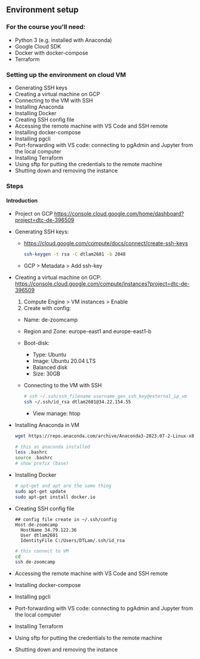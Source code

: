 ## Environment setup

### For the course you'll need:
* Python 3 (e.g. installed with Anaconda)
* Google Cloud SDK
* Docker with docker-compose
* Terraform


### Setting up the environment on cloud VM
* Generating SSH keys
* Creating a virtual machine on GCP
* Connecting to the VM with SSH
* Installing Anaconda
* Installing Docker
* Creating SSH config file
* Accessing the remote machine with VS Code and SSH remote
* Installing docker-compose
* Installing pgcli
* Port-forwarding with VS code: connecting to pgAdmin and Jupyter from the local computer
* Installing Terraform
* Using sftp for putting the credentials to the remote machine
* Shutting down and removing the instance


### Steps
#### Introduction
* Project on GCP
  https://console.cloud.google.com/home/dashboard?project=dtc-de-396509

* Generating SSH keys:
  * https://cloud.google.com/compute/docs/connect/create-ssh-keys
    ```bash
    ssh-keygen -t rsa -C dtlam2601 -b 2048
    ```
  * GCP > Metadata > Add ssh-key

* Creating a virtual machine on GCP: https://console.cloud.google.com/compute/instances?project=dtc-de-396509
  1. Compute Engine > VM instances > Enable
  2. Create with config:
    * Name: de-zoomcamp
    * Region and Zone: europe-east1 and europe-east1-b
    * Boot-disk:
      * Type: Ubuntu
      * Image: Ubuntu 20.04 LTS
      * Balanced disk
      * Size: 30GB

  * Connecting to the VM with SSH
    ```bash
    # ssh ~/.ssh/ssh_filename username_gen_ssh_key@external_ip_vm
    ssh ~/.ssh/id_rsa dtlam2601@34.22.154.55
    ```
    * View manage: htop

* Installing Anaconda in VM
  ```bash
  wget https://repo.anaconda.com/archive/Anaconda3-2023.07-2-Linux-x86_64.sh

  # this as anaconda installed
  less .bashrc
  source .bashrc
  # show prefix (base)
  ```
  
  
* Installing Docker
  ```bash
  # apt-get and apt are the same thing
  sudo apt-get update
  sudo apt-get install docker.io
  ```

* Creating SSH config file
  ```
  ## config file create in ~/.ssh/config
  Host de-zoomcamp
    HostName 34.79.122.36
    User dtlam2601
    IdentityFile C:/Users/DTLam/.ssh/id_rsa
  ```
  ```bash
  # this connect to VM
  cd
  ssh de-zoomcamp
  ```

* Accessing the remote machine with VS Code and SSH remote
* Installing docker-compose
* Installing pgcli
* Port-forwarding with VS code: connecting to pgAdmin and Jupyter from the local computer
* Installing Terraform
* Using sftp for putting the credentials to the remote machine
* Shutting down and removing the instance
